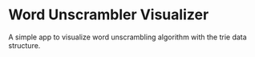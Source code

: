 # Word Unscrambler Visualizer

A simple app to visualize word unscrambling algorithm with the trie data
structure.
